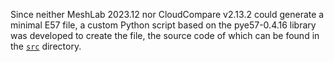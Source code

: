 Since neither MeshLab 2023.12 nor CloudCompare v2.13.2 could generate a minimal E57 file, a custom Python script based on the pye57-0.4.16 library was developed to create the file, the source code of which can be found in the [`src`](./src/) directory.
